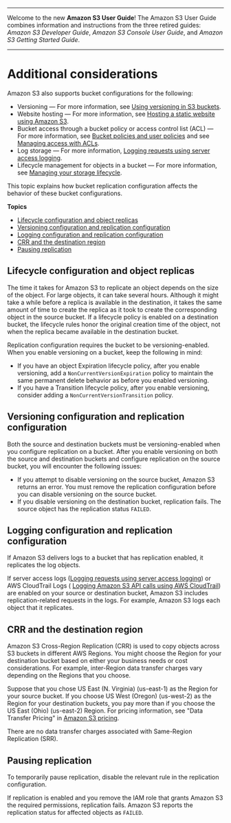 --------

Welcome to the new **Amazon S3 User Guide**\! The Amazon S3 User Guide combines information and instructions from the three retired guides: *Amazon S3 Developer Guide*, *Amazon S3 Console User Guide*, and *Amazon S3 Getting Started Guide*\.

--------

# Additional considerations<a name="replication-and-other-bucket-configs"></a>

Amazon S3 also supports bucket configurations for the following:
+ Versioning — For more information, see [Using versioning in S3 buckets](Versioning.md)\.
+ Website hosting — For more information, see [Hosting a static website using Amazon S3](WebsiteHosting.md)\.
+ Bucket access through a bucket policy or access control list \(ACL\) — For more information, see [Bucket policies and user policies](using-iam-policies.md) and see [Managing access with ACLs](acl-overview.md)\.
+ Log storage — For more information, [Logging requests using server access logging](ServerLogs.md)\.
+ Lifecycle management for objects in a bucket — For more information, see [Managing your storage lifecycle](object-lifecycle-mgmt.md)\.

This topic explains how bucket replication configuration affects the behavior of these bucket configurations\.

**Topics**
+ [Lifecycle configuration and object replicas](#replica-and-lifecycle)
+ [Versioning configuration and replication configuration](#replication-and-versioning)
+ [Logging configuration and replication configuration](#replication-and-logging)
+ [CRR and the destination region](#replication-and-dest-region)
+ [Pausing replication](#replication-pause)

## Lifecycle configuration and object replicas<a name="replica-and-lifecycle"></a>

The time it takes for Amazon S3 to replicate an object depends on the size of the object\. For large objects, it can take several hours\. Although it might take a while before a replica is available in the destination, it takes the same amount of time to create the replica as it took to create the corresponding object in the source bucket\. If a lifecycle policy is enabled on a destination bucket, the lifecycle rules honor the original creation time of the object, not when the replica became available in the destination bucket\. 

Replication configuration requires the bucket to be versioning\-enabled\. When you enable versioning on a bucket, keep the following in mind:
+ If you have an object Expiration lifecycle policy, after you enable versioning, add a `NonCurrentVersionExpiration` policy to maintain the same permanent delete behavior as before you enabled versioning\.
+ If you have a Transition lifecycle policy, after you enable versioning, consider adding a `NonCurrentVersionTransition` policy\.

## Versioning configuration and replication configuration<a name="replication-and-versioning"></a>

Both the source and destination buckets must be versioning\-enabled when you configure replication on a bucket\. After you enable versioning on both the source and destination buckets and configure replication on the source bucket, you will encounter the following issues:
+ If you attempt to disable versioning on the source bucket, Amazon S3 returns an error\. You must remove the replication configuration before you can disable versioning on the source bucket\.
+ If you disable versioning on the destination bucket, replication fails\. The source object has the replication status `FAILED`\.

## Logging configuration and replication configuration<a name="replication-and-logging"></a>

If Amazon S3 delivers logs to a bucket that has replication enabled, it replicates the log objects\.

If server access logs \([Logging requests using server access logging](ServerLogs.md)\) or AWS CloudTrail Logs \( [Logging Amazon S3 API calls using AWS CloudTrail](cloudtrail-logging.md)\) are enabled on your source or destination bucket, Amazon S3 includes replication\-related requests in the logs\. For example, Amazon S3 logs each object that it replicates\. 

## CRR and the destination region<a name="replication-and-dest-region"></a>

Amazon S3 Cross\-Region Replication \(CRR\) is used to copy objects across S3 buckets in different AWS Regions\. You might choose the Region for your destination bucket based on either your business needs or cost considerations\. For example, inter\-Region data transfer charges vary depending on the Regions that you choose\. 

Suppose that you chose US East \(N\. Virginia\) \(us\-east\-1\) as the Region for your source bucket\. If you choose US West \(Oregon\) \(us\-west\-2\) as the Region for your destination buckets, you pay more than if you choose the US East \(Ohio\) \(us\-east\-2\) Region\. For pricing information, see "Data Transfer Pricing" in [Amazon S3 pricing](https://aws.amazon.com/s3/pricing/)\. 

There are no data transfer charges associated with Same\-Region Replication \(SRR\)\.

## Pausing replication<a name="replication-pause"></a>

To temporarily pause replication, disable the relevant rule in the replication configuration\. 

If replication is enabled and you remove the IAM role that grants Amazon S3 the required permissions, replication fails\. Amazon S3 reports the replication status for affected objects as `FAILED`\.